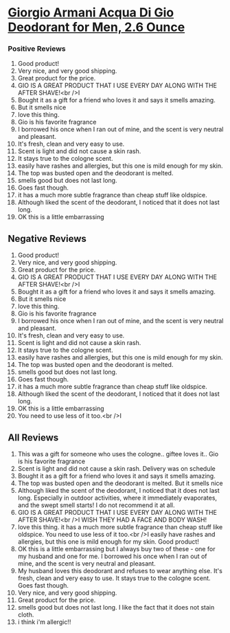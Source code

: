 # [Giorgio Armani Acqua Di Gio Deodorant for Men, 2.6 Ounce](https://products.checkmycream.com/products/Giorgio-Armani-Acqua-Di-Gio-Deodorant-for-Men-2.6-Ounce.html)

### Positive Reviews

<ol>
      <li>Good product!</li>
      <li>Very nice, and very good shipping.</li>
      <li>Great product for the price.</li>
      <li>GIO IS A GREAT PRODUCT THAT I USE EVERY DAY ALONG WITH THE AFTER SHAVE!&lt;br /&gt;I</li>
      <li>Bought it as a gift for a friend who loves it and says it smells amazing.</li>
      <li>But it smells nice</li>
      <li>love this thing.</li>
      <li>Gio is his favorite fragrance</li>
      <li>I borrowed his once when I ran out of mine, and the scent is very neutral and pleasant.</li>
      <li>It&#x27;s fresh, clean and very easy to use.  </li>
      <li>Scent is light and did not cause a skin rash.  </li>
      <li>It stays true to the cologne scent.  </li>
      <li>easily have rashes and allergies, but this one is mild enough for my skin.</li>
      <li>The top was busted open and the deodorant is melted.</li>
      <li>smells good but does not last long.</li>
      <li>Goes fast though.</li>
      <li>it has a much more subtle fragrance than cheap stuff like oldspice.</li>
      <li>Although liked the scent of the deodorant, I noticed that it does not last long.</li>
      <li>OK this is a little embarrassing</li>
</ol>


<h2>Negative Reviews</h2>
<ol>
<li> Good product!</li>
<li> Very nice, and very good shipping.</li>
<li> Great product for the price.</li>
<li> GIO IS A GREAT PRODUCT THAT I USE EVERY DAY ALONG WITH THE AFTER SHAVE!&lt;br /&gt;I</li>
<li> Bought it as a gift for a friend who loves it and says it smells amazing.</li>
<li> But it smells nice</li>
<li> love this thing.</li>
<li> Gio is his favorite fragrance</li>
<li> I borrowed his once when I ran out of mine, and the scent is very neutral and pleasant.</li>
<li> It&#x27;s fresh, clean and very easy to use.  </li>
<li> Scent is light and did not cause a skin rash.  </li>
<li> It stays true to the cologne scent.  </li>
<li> easily have rashes and allergies, but this one is mild enough for my skin.</li>
<li> The top was busted open and the deodorant is melted.</li>
<li> smells good but does not last long.</li>
<li> Goes fast though.</li>
<li> it has a much more subtle fragrance than cheap stuff like oldspice.</li>
<li> Although liked the scent of the deodorant, I noticed that it does not last long.</li>
<li> OK this is a little embarrassing</li>
<li> You need to use less of it too.&lt;br /&gt;I</li>
</ol>

<h2>All Reviews</h2>

<ol>
    <li> This was a gift for someone who uses the cologne.. giftee loves it.. Gio is his favorite fragrance</li>
    <li> Scent is light and did not cause a skin rash.  Delivery was on schedule</li>
    <li> Bought it as a gift for a friend who loves it and says it smells amazing.</li>
    <li> The top was busted open and the deodorant is melted. But it smells nice</li>
    <li> Although liked the scent of the deodorant, I noticed that it does not last long. Especially in outdoor activities, where it immediately evaporates, and the swept smell starts! I do not recommend it at all.</li>
    <li> GIO IS A GREAT PRODUCT THAT I USE EVERY DAY ALONG WITH THE AFTER SHAVE!&lt;br /&gt;I WISH THEY HAD A FACE AND BODY WASH!</li>
    <li> love this thing. it has a much more subtle fragrance than cheap stuff like oldspice. You need to use less of it too.&lt;br /&gt;I easily have rashes and allergies, but this one is mild enough for my skin. Good product!</li>
    <li> OK this is a little embarrassing but I always buy two of these - one for my husband and one for me. I borrowed his once when I ran out of mine, and the scent is very neutral and pleasant.</li>
    <li> My husband loves this deodorant and refuses to wear anything else.  It&#x27;s fresh, clean and very easy to use.  It stays true to the cologne scent.  Goes fast though.</li>
    <li> Very nice, and very good shipping.</li>
    <li> Great product for the price.</li>
    <li> smells good but does not last long. I like the fact that it does not stain cloth.</li>
    <li> i think i&#x27;m allergic!!</li>
</ol>




